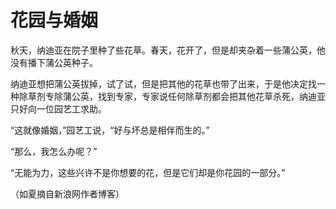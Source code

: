 # 花园与婚姻

秋天，纳迪亚在院子里种了些花草。春天，花开了，但是却夹杂着一些蒲公英，他没有播下蒲公英种子。

纳迪亚想把蒲公英拔掉，试了试，但是把其他的花草也带了出来，于是他决定找一种除草剂专除蒲公英，找到专家，专家说任何除草剂都会把其他花草杀死，纳迪亚只好向一位园艺工求助。

“这就像婚姻，”园艺工说，“好与坏总是相伴而生的。”

“那么，我怎么办呢？”

“无能为力，这些兴许不是你想要的花，但是它们却是你花园的一部分。”

（如夏摘自新浪网作者博客）